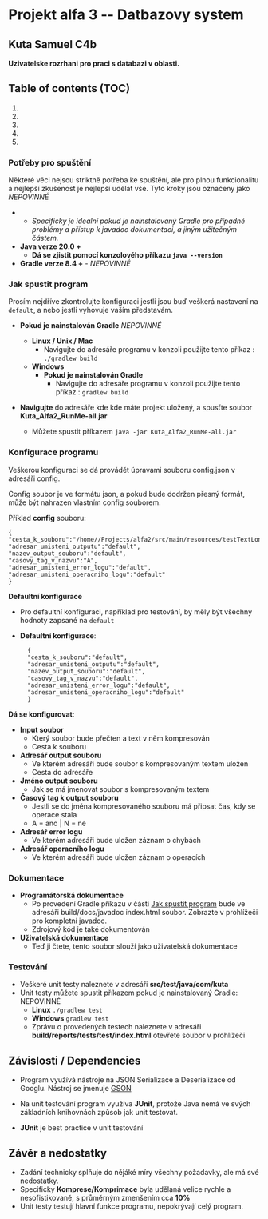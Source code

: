 
# Projekt alfa 3 -- Datbazovy system
## Kuta Samuel C4b 

**Uzivatelske rozrhani pro praci s databazi v oblasti.**

## Table of contents (TOC)
1.
2.
3.
4.
5.


### Potřeby pro spuštění
Některé věci nejsou striktně potřeba ke spuštění, ale pro plnou funkcionalitu a nejlepší zkušenost je nejlepší udělat vše. Tyto kroky jsou označeny jako *NEPOVINNÉ*
- - *Specificky je idealní pokud je nainstalovaný Gradle pro případné problémy a přístup k javadoc dokumentaci, a jiným užitečným částem.*
- **Java verze 20.0 +**
    - **Dá se zjistit pomocí konzolového příkazu `java --version`**
- **Gradle verze 8.4 +** - *NEPOVINNÉ*

### Jak spustit program

Prosím nejdříve zkontrolujte konfiguraci jestli jsou buď veškerá nastavení na `default`, a nebo jestli vyhovuje vaším představám.

- **Pokud je nainstalován Gradle** *NEPOVINNÉ*
    - **Linux / Unix / Mac**
        - Navigujte do adresáře programu v konzoli
    použijte tento příkaz : `./gradlew build`
    - **Windows**
        - **Pokud je nainstalován Gradle**
            - Navigujte do adresáře programu v konzoli
        použijte tento příkaz : `gradlew build`

- **Navigujte** do adresáře kde kde máte projekt uložený, a spusťte soubor **Kuta_Alfa2_RunMe-all.jar**
    - Můžete spustit příkazem `java -jar Kuta_Alfa2_RunMe-all.jar`

### Konfigurace programu
Veškerou konfiguraci se dá provádět úpravami souboru config.json v adresáři config.

Config soubor je ve formátu json, a pokud bude dodržen přesný formát, může být nahrazen vlastním config souborem.

Příklad **config** souboru:


    {
    "cesta_k_souboru":"/home//Projects/alfa2/src/main/resources/testTextLong.txt",
    "adresar_umisteni_outputu":"default",
    "nazev_output_souboru":"default",
    "casovy_tag_v_nazvu":"A",
    "adresar_umisteni_error_logu":"default",
    "adresar_umisteni_operacniho_logu":"default"
    }

**Defaultní konfigurace**
- Pro defaultní konfiguraci, například pro testování, by měly být všechny hodnoty zapsané na `default`
- **Defaultní konfigurace**:
    
        {
        "cesta_k_souboru":"default",
        "adresar_umisteni_outputu":"default",
        "nazev_output_souboru":"default",
        "casovy_tag_v_nazvu":"default",
        "adresar_umisteni_error_logu":"default",
        "adresar_umisteni_operacniho_logu":"default"
        }
    


**Dá se konfigurovat**:
- **Input soubor**
    - Který soubor bude přečten a text v něm kompresován
    - Cesta k souboru
- **Adresář output souboru**
    - Ve kterém adresáři bude soubor s kompresovaným textem uložen
    - Cesta do adresáře
- **Jméno output souboru**
    - Jak se má jmenovat soubor s kompresovaným textem
- **Časový tag k output souboru**
    - Jestli se do jména kompresovaného souboru má připsat čas, kdy se operace stala
    - A = ano | N = ne
- **Adresář error logu**
    - Ve kterém adresáři bude uložen záznam o chybách
- **Adresář operacního logu**
    - Ve kterém adresáři bude uložen záznam o operacích
### Dokumentace
- **Programátorská dokumentace** 
    - Po provedení Gradle příkazu v části [Jak spustit program](#jak-spustit-program) bude ve adresáři build/docs/javadoc index.html soubor. Zobrazte v prohlížeči pro kompletní javadoc.
    - Zdrojový kód je také dokumentován
- **Uživatelská dokumentace**
    - Teď ji čtete, tento soubor slouží jako uživatelská dokumentace

### Testování
- Veškeré unit testy naleznete v adresáři **src/test/java/com/kuta**
- Unit testy můžete spustit příkazem pokud je nainstalovaný Gradle: NEPOVINNÉ
    - **Linux** `./gradlew test`
    - **Windows** `gradlew test`
    - Zprávu o provedených testech naleznete v adresáři **build/reports/tests/test/index.html** otevřete soubor v prohlížeči


## Závislosti / Dependencies
- Program využívá nástroje na JSON Serializace a Deserializace od Googlu. Nástroj se jmenuje [GSON](https://github.com/google/gson) 

- Na unit testování program využíva **JUnit**, protože Java nemá ve svých základních knihovnách způsob jak unit testovat.
- **JUnit** je best practice v unit testování

## Závěr a nedostatky
- Zadání technicky splňuje do nějáké míry všechny požadavky, ale má své nedostatky.
- Specificky **Komprese/Komprimace** byla udělaná velice rychle a nesofistikovaně, s průměrným zmenšením cca **10%**
- Unit testy testují hlavní funkce programu, nepokrývají celý program.
